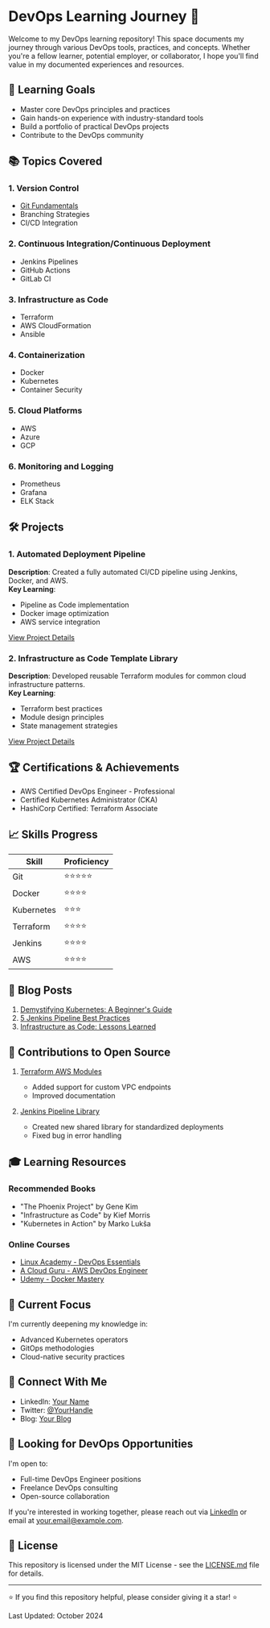 # DevOps Learning Journey 🚀

Welcome to my DevOps learning repository! This space documents my journey through various DevOps tools, practices, and concepts. Whether you're a fellow learner, potential employer, or collaborator, I hope you'll find value in my documented experiences and resources.

## 🎯 Learning Goals

- Master core DevOps principles and practices
- Gain hands-on experience with industry-standard tools
- Build a portfolio of practical DevOps projects
- Contribute to the DevOps community

## 📚 Topics Covered

### 1. Version Control
- [Git Fundamentals](./git/README.md)
- Branching Strategies
- CI/CD Integration

### 2. Continuous Integration/Continuous Deployment
- Jenkins Pipelines
- GitHub Actions
- GitLab CI

### 3. Infrastructure as Code
- Terraform
- AWS CloudFormation
- Ansible

### 4. Containerization
- Docker
- Kubernetes
- Container Security

### 5. Cloud Platforms
- AWS
- Azure
- GCP

### 6. Monitoring and Logging
- Prometheus
- Grafana
- ELK Stack

## 🛠️ Projects

### 1. Automated Deployment Pipeline
**Description**: Created a fully automated CI/CD pipeline using Jenkins, Docker, and AWS.  
**Key Learning**: 
- Pipeline as Code implementation
- Docker image optimization
- AWS service integration

[View Project Details](./projects/automated-deployment/README.md)

### 2. Infrastructure as Code Template Library
**Description**: Developed reusable Terraform modules for common cloud infrastructure patterns.  
**Key Learning**:
- Terraform best practices
- Module design principles
- State management strategies

[View Project Details](./projects/iac-templates/README.md)

## 🏆 Certifications & Achievements

- AWS Certified DevOps Engineer - Professional
- Certified Kubernetes Administrator (CKA)
- HashiCorp Certified: Terraform Associate

## 📈 Skills Progress

| Skill | Proficiency |
|-------|-------------|
| Git | ⭐⭐⭐⭐⭐ |
| Docker | ⭐⭐⭐⭐ |
| Kubernetes | ⭐⭐⭐ |
| Terraform | ⭐⭐⭐⭐ |
| Jenkins | ⭐⭐⭐⭐ |
| AWS | ⭐⭐⭐⭐ |

## 📝 Blog Posts

1. [Demystifying Kubernetes: A Beginner's Guide](./blog/kubernetes-guide.md)
2. [5 Jenkins Pipeline Best Practices](./blog/jenkins-best-practices.md)
3. [Infrastructure as Code: Lessons Learned](./blog/iac-lessons.md)

## 🤝 Contributions to Open Source

1. [Terraform AWS Modules](https://github.com/username/terraform-aws-modules)
   - Added support for custom VPC endpoints
   - Improved documentation

2. [Jenkins Pipeline Library](https://github.com/username/jenkins-pipeline-library)
   - Created new shared library for standardized deployments
   - Fixed bug in error handling

## 🎓 Learning Resources

### Recommended Books
- "The Phoenix Project" by Gene Kim
- "Infrastructure as Code" by Kief Morris
- "Kubernetes in Action" by Marko Lukša

### Online Courses
- [Linux Academy - DevOps Essentials](https://linuxacademy.com)
- [A Cloud Guru - AWS DevOps Engineer](https://acloudguru.com)
- [Udemy - Docker Mastery](https://udemy.com)

## 🤔 Current Focus

I'm currently deepening my knowledge in:
- Advanced Kubernetes operators
- GitOps methodologies
- Cloud-native security practices

## 🔗 Connect With Me

- LinkedIn: [Your Name](https://linkedin.com/in/yourprofile)
- Twitter: [@YourHandle](https://twitter.com/yourhandle)
- Blog: [Your Blog](https://yourblog.com)

## 💼 Looking for DevOps Opportunities

I'm open to:
- Full-time DevOps Engineer positions
- Freelance DevOps consulting
- Open-source collaboration

If you're interested in working together, please reach out via [LinkedIn](https://linkedin.com/in/yourprofile) or email at your.email@example.com.

## 📄 License

This repository is licensed under the MIT License - see the [LICENSE.md](LICENSE.md) file for details.

---

⭐ If you find this repository helpful, please consider giving it a star! ⭐

Last Updated: October 2024

